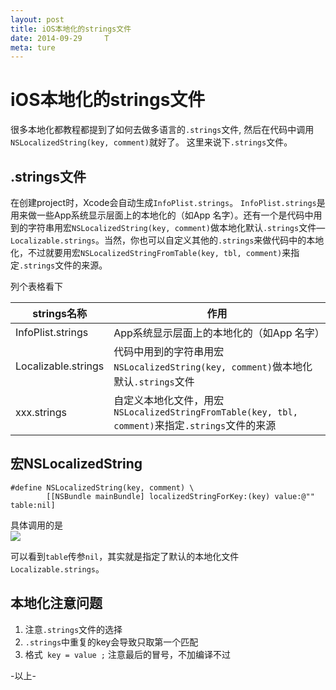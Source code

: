 ```yaml
---
layout: post
title: iOS本地化的strings文件
date: 2014-09-29     T
meta: ture
---
```

# iOS本地化的strings文件

很多本地化都教程都提到了如何去做多语言的`.strings`文件, 然后在代码中调用`NSLocalizedString(key, comment)`就好了。
这里来说下`.strings`文件。

## .strings文件
在创建project时，Xcode会自动生成`InfoPlist.strings`。
`InfoPlist.strings`是用来做一些App系统显示层面上的本地化的（如App 名字）。还有一个是代码中用到的字符串用宏`NSLocalizedString(key, comment)`做本地化默认`.strings`文件—`Localizable.strings`。当然，你也可以自定义其他的`.strings`来做代码中的本地化，不过就要用宏`NSLocalizedStringFromTable(key, tbl, comment)`来指定`.strings`文件的来源。

列个表格看下

strings名称 | 作用
--- | --- 
InfoPlist.strings | App系统显示层面上的本地化的（如App 名字）
Localizable.strings | 代码中用到的字符串用宏`NSLocalizedString(key, comment)`做本地化默认`.strings`文件
xxx.strings | 自定义本地化文件，用宏`NSLocalizedStringFromTable(key, tbl, comment)`来指定`.strings`文件的来源

## 宏NSLocalizedString
```
#define NSLocalizedString(key, comment) \
	    [[NSBundle mainBundle] localizedStringForKey:(key) value:@"" table:nil]
```

具体调用的是  
![](https://farm3.staticflickr.com/2948/15200925349_de5d0e324f_o.png)

可以看到`table`传参`nil`，其实就是指定了默认的本地化文件`Localizable.strings`。

## 本地化注意问题
1. 注意`.strings`文件的选择
2. `.strings`中重复的key会导致只取第一个匹配
3. 格式`  key = value ; ` 注意最后的冒号，不加编译不过

-以上-
